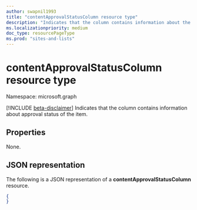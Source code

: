```yaml
---
author: swapnil1993
title: "contentApprovalStatusColumn resource type"
description: "Indicates that the column contains information about the approval status of the item."
ms.localizationpriority: medium
doc_type: resourcePageType
ms.prod: "sites-and-lists"
---
```


# contentApprovalStatusColumn resource type

Namespace: microsoft.graph

[!INCLUDE [beta-disclaimer](../../includes/beta-disclaimer.md)]
Indicates that the column contains information about approval status of the item.

## Properties

None.

## JSON representation

The following is a JSON representation of a **contentApprovalStatusColumn** resource.
<!-- { "blockType": "resource", "@odata.type": "microsoft.graph.contentApprovalStatusColumn" } -->

```json
{
}
```

[columnDefinition]: columnDefinition.md
